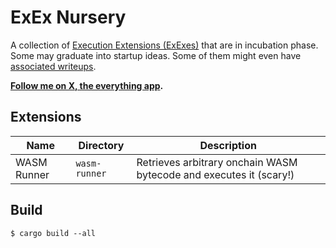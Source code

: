 # ExEx Nursery #

A collection of [Execution Extensions (ExExes)](https://reth.rs/developers/exex/exex.html) that are in incubation phase. Some may graduate into startup ideas. Some of them might even have [associated writeups](https://jmcph4.dev/posts).

**[Follow me on X, the everything app](https://x.com/secjack_).**

## Extensions ##

| Name | Directory | Description |
| --- | --- | --- |
| WASM Runner | `wasm-runner` | Retrieves arbitrary onchain WASM bytecode and executes it (scary!) |

## Build ##

```
$ cargo build --all
```

